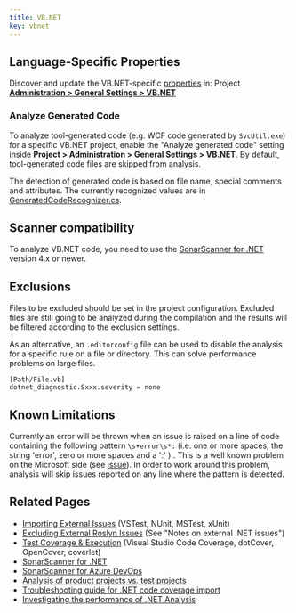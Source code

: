 ```yaml
---
title: VB.NET
key: vbnet
---
```


<!-- static -->
<!-- update_center:vbnet -->
<!-- /static -->


## Language-Specific Properties

Discover and update the VB.NET-specific [properties](/analysis/analysis-parameters/) in: <!-- sonarcloud -->Project <!-- /sonarcloud --> **[Administration > General Settings > VB.NET](/#sonarqube-admin#/admin/settings?category=vb.net)**

### Analyze Generated Code

To analyze tool-generated code (e.g. WCF code generated by `SvcUtil.exe`) for a specific VB.NET project, enable the "Analyze generated code" setting inside **Project > Administration > General Settings > VB.NET**. By default, tool-generated code files are skipped from analysis.

The detection of generated code is based on file name, special comments and attributes. The currently recognized values are in [GeneratedCodeRecognizer.cs](https://github.com/SonarSource/sonar-dotnet/blob/master/analyzers/src/SonarAnalyzer.Common/Helpers/GeneratedCodeRecognizer.cs).

## Scanner compatibility

To analyze VB.NET code, you need to use the [SonarScanner for .NET](/analysis/scan/sonarscanner-for-msbuild/) version 4.x or newer.

## Exclusions

Files to be excluded should be set in the project configuration. Excluded files are still going to be analyzed during the compilation and the results will be filtered according to the exclusion settings.

As an alternative, an `.editorconfig` file can be used to disable the analysis for a specific rule on a file or directory. This can solve performance problems on large files.

```
[Path/File.vb]
dotnet_diagnostic.Sxxx.severity = none
```

## Known Limitations

Currently an error will be thrown when an issue is raised on a line of code containing the following pattern `\s+error\s*:` (i.e. one or more spaces, the string 'error', zero or more spaces and a ':' ) . This is a well known problem on the Microsoft side (see [issue](https://github.com/dotnet/roslyn/issues/5724/)). In order to work around this problem, analysis will skip issues reported on any line where the pattern is detected.

## Related Pages
* [Importing External Issues](/analysis/external-issues/) (VSTest, NUnit, MSTest, xUnit)
* [Excluding External Roslyn Issues](/analysis/external-issues/) (See "Notes on external .NET issues")
* [Test Coverage & Execution](/analysis/test-coverage/dotnet-test-coverage/) (Visual Studio Code Coverage, dotCover, OpenCover, coverlet)
* [SonarScanner for .NET](/analysis/scan/sonarscanner-for-msbuild/)
* [SonarScanner for Azure DevOps](/analysis/scan/sonarscanner-for-azure-devops/)
* [Analysis of product projects vs. test projects](https://github.com/SonarSource/sonar-scanner-msbuild/wiki/Analysis-of-product-projects-vs.-test-projects)
* [Troubleshooting guide for .NET code coverage import](https://community.sonarsource.com/t/37151)
* [Investigating the performance of .NET Analysis](https://community.sonarsource.com/t/47279)
